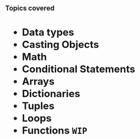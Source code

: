 **<h2>Topics covered<h2>**
* Data types
* Casting Objects
* Math
* Conditional Statements
* Arrays
* Dictionaries
* Tuples
* Loops
* Functions
```WIP```
